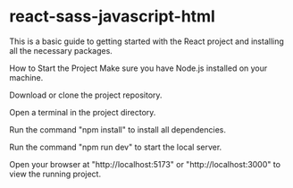 # react-sass-javascript-html

This is a basic guide to getting started with the React project and installing all the necessary packages.

How to Start the Project Make sure you have Node.js installed on your machine.

Download or clone the project repository.

Open a terminal in the project directory.

Run the command "npm install" to install all dependencies.

Run the command "npm run dev" to start the local server.

Open your browser at "http://localhost:5173" or "http://localhost:3000" to view the running project.
